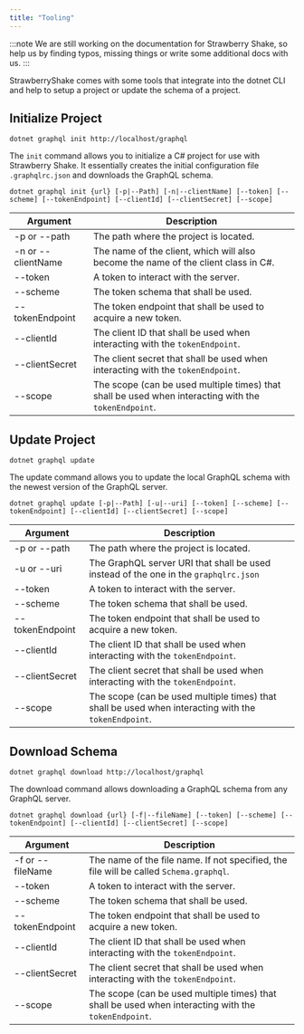 ```yaml
---
title: "Tooling"
---
```


:::note
We are still working on the documentation for Strawberry Shake, so help us by finding typos, missing things or write some additional docs with us.
:::

StrawberryShake comes with some tools that integrate into the dotnet CLI and help to setup a project or update the schema of a project.

## Initialize Project

`dotnet graphql init http://localhost/graphql`

The `init` command allows you to initialize a C# project for use with Strawberry Shake. It essentially creates the initial configuration file `.graphqlrc.json` and downloads the GraphQL schema.

`dotnet graphql init {url} [-p|--Path] [-n|--clientName] [--token] [--scheme] [--tokenEndpoint] [--clientId] [--clientSecret] [--scope]`

| Argument           | Description                                                                                          |
| ------------------ | ---------------------------------------------------------------------------------------------------- |
| -p or --path       | The path where the project is located.                                                               |
| -n or --clientName | The name of the client, which will also become the name of the client class in C#.                   |
| --token            | A token to interact with the server.                                                                 |
| --scheme           | The token schema that shall be used.                                                                 |
| --tokenEndpoint    | The token endpoint that shall be used to acquire a new token.                                        |
| --clientId         | The client ID that shall be used when interacting with the `tokenEndpoint`.                          |
| --clientSecret     | The client secret that shall be used when interacting with the `tokenEndpoint`.                      |
| --scope            | The scope (can be used multiple times) that shall be used when interacting with the `tokenEndpoint`. |

## Update Project

`dotnet graphql update`

The update command allows you to update the local GraphQL schema with the newest version of the GraphQL server.

`dotnet graphql update [-p|--Path] [-u|--uri] [--token] [--scheme] [--tokenEndpoint] [--clientId] [--clientSecret] [--scope]`

| Argument        | Description                                                                                          |
| --------------- | ---------------------------------------------------------------------------------------------------- |
| -p or --path    | The path where the project is located.                                                               |
| -u or --uri     | The GraphQL server URI that shall be used instead of the one in the `graphqlrc.json`                 |
| --token         | A token to interact with the server.                                                                 |
| --scheme        | The token schema that shall be used.                                                                 |
| --tokenEndpoint | The token endpoint that shall be used to acquire a new token.                                        |
| --clientId      | The client ID that shall be used when interacting with the `tokenEndpoint`.                          |
| --clientSecret  | The client secret that shall be used when interacting with the `tokenEndpoint`.                      |
| --scope         | The scope (can be used multiple times) that shall be used when interacting with the `tokenEndpoint`. |

## Download Schema

`dotnet graphql download http://localhost/graphql`

The download command allows downloading a GraphQL schema from any GraphQL server.

`dotnet graphql download {url} [-f|--fileName] [--token] [--scheme] [--tokenEndpoint] [--clientId] [--clientSecret] [--scope]`

| Argument         | Description                                                                                          |
| ---------------- | ---------------------------------------------------------------------------------------------------- |
| -f or --fileName | The name of the file name. If not specified, the file will be called `Schema.graphql`.               |
| --token          | A token to interact with the server.                                                                 |
| --scheme         | The token schema that shall be used.                                                                 |
| --tokenEndpoint  | The token endpoint that shall be used to acquire a new token.                                        |
| --clientId       | The client ID that shall be used when interacting with the `tokenEndpoint`.                          |
| --clientSecret   | The client secret that shall be used when interacting with the `tokenEndpoint`.                      |
| --scope          | The scope (can be used multiple times) that shall be used when interacting with the `tokenEndpoint`. |

